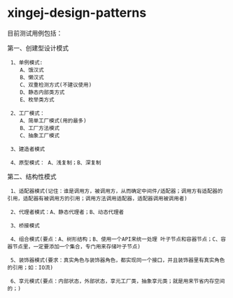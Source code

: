 # xingej-design-patterns
目前测试用例包括：


第一、创建型设计模式


     1、单例模式:
        A、饿汉式
        B、懒汉式
        C、双重检测方式(不建议使用)
        D、静态内部类方式
        E、枚举类方式
 
     2、工厂模式：
        A、简单工厂模式(用的最多)
        B、工厂方法模式
        C、抽象工厂模式

     3、建造者模式   

     4、原型模式： A、浅复制；B、深复制

第二、结构性模式

     1、适配器模式(记住：谁是调用方，被调用方，从而确定中间件/适配器；调用方有适配器的引用，适配器有被调用方的引用；调用方法调用适配器，适配器调用被调用者)

     2、代理者模式：A、静态代理者；B、动态代理者

     3、桥接模式
     
     4、组合模式(要点：A、树形结构；B、使用一个API来统一处理 叶子节点和容器节点；C、容器节点里，一定要添加一个集合，专门用来存储叶子节点)

     5、装饰器模式(要求：真实角色与装饰器角色，都实现同一个接口，并且装饰器里有真实角色的引用；如：IO流)

     6、享元模式(要点：内部状态，外部状态，享元工厂类，抽象享元类；就是用来节省内存空间的；)
     
     
     
     
     
     
     
     
     
     




   
   
   
   
   
